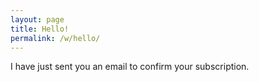```yaml
---
layout: page
title: Hello!
permalink: /w/hello/
---
```


<p>I have just sent you an email to confirm your subscription.</p>
